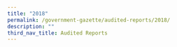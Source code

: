 ```yaml
---
title: "2018"
permalink: /government-gazette/audited-reports/2018/
description: ""
third_nav_title: Audited Reports
---
```

